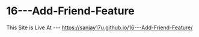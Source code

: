 # 16---Add-Friend-Feature

This Site is Live At --- https://sanjay17u.github.io/16---Add-Friend-Feature/
